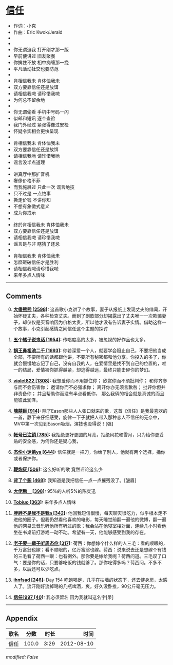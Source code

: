 # [信任](https://music.163.com/song?id=64045)

* 作词：小克
* 作曲：Eric Kwok/Jerald
*
*
* 你无谓迫我 打开刚才那一版
* 早前便讲过 旧友聚餐
* 你擒住不放 相中痴缠那一挽
* 平凡活动社交也要防范
* 
* 肯相信我未 肯体恤我未
* 双方要靠信任还是放饵
* 请相信我哋 请珍惜我哋
* 为何总不留余地
* 
* 你无谓偷看 手机中号码一闪
* 似邮和短讯 逐个查验
* 我门外经过 紧张得像过安检
* 怀疑令实相会更快呈现
* 
* 肯相信我未 肯体恤我未
* 双方要靠信任还是放饵
* 请相信我哋 请珍惜我哋
* 谣言没半点道理
* 
* 讲真厅中那扩音机
* 奢侈价格不菲
* 而我施展过 只此一次 谎言绝技
* 只不过是 一点怕事
* 撕走价钱 不讲你知
* 不想有象徵式意义
* 成为你戒示
* 
* 终於肯相信我未 肯体恤我未
* 双方要靠信任还是放饵
* 请相信我哋 请珍惜我哋
* 谣言是与非 瞎猜了还忌
* 
* 肯相信我未 肯体恤我未
* 怎麽砸破信任才是胜利
* 请相信我哋请珍惜我哋
* 来年多点人情味


---

## Comments
0. **[大傻熊熊 \[2598\]](https://music.163.com/#/user/home?id=30298409):** 这首歌小克讲了个故事，妻子从报纸上发现丈夫的绯闻，开始怀疑丈夫，各种检查丈夫。而到了副歌部分却揭露出了丈夫唯一一次欺骗妻子，却仅仅是买音响因为价格太贵，所以他才没有告诉妻子实情。借助这样一个故事，小克引起感情之间信任这个主题的探讨

1. **[五个橘子说鬼话 \[1954\]](https://music.163.com/#/user/home?id=45729926):** 传唱度高的太多，被忽视的好作品也太多。

2. **[锅王鼻祖池二千 \[1693\]](https://music.163.com/#/user/home?id=260289721):** 你若深爱一个人，就要学会阻止自己，不要把他当成全部，不要所有的话都跟他讲，不要所有秘密都和他分享。你投入的多了，你就会慢慢地忘记了自己，没有自我的人，在爱情里是找不到自己的位置的，唯一的结局，爱情被你抓得越紧，却逃得越远，最终只能击碎你的梦幻。

3. **[violet822 \[1308\]](https://music.163.com/#/user/home?id=37564492):** 我想爱你而不用抓住你； 欣赏你而不须批判你； 和你齐参与而不会伤害你； 邀请你而不必强求你； 离开你亦无须言歉咎； 批评你但并非责备你； 并且帮助你而没有半点看低你， 那么我俩的相会就是真诚的而且能彼此润泽。

4. **[陳囍臣 \[914\]](https://music.163.com/#/user/home?id=41865811):** 除了Eason那些人人张口就来的歌，这首《信任》是我最喜欢的一首，静下来仔细感受，旋律一下子就把人带入那种恋人不信任的无奈中，MV中第一次见到Eason吸烟，演技也没得说！[强]

5. **[帐号已注销 \[785\]](https://music.163.com/#/user/home?id=49015268):** 我拒绝更好更圆的月亮，拒绝风花和雪月，只为给你更妥贴的安全感，为何你还是疑心我，

6. **[杰伦小迷弟ya \[644\]](https://music.163.com/#/user/home?id=413053644):** 信任就是一把刀，你给了别人，他就有两个选择，捅你或者保护你。

7. **[鞭炮灰 \[506\]](https://music.163.com/#/user/home?id=42747893):** 这么好听的歌 竟然评论这么少

8. **[背了个影 \[468\]](https://music.163.com/#/user/home?id=26852587):** 我知道是我把信任一点一点摧残没了。[皱眉]

9. **[大佬鹏__ \[398\]](https://music.163.com/#/user/home?id=407563754):** 95%的人听5%的陈奕迅

10. **[Tobiuo \[363\]](https://music.163.com/#/user/home?id=3563493):** 来年多点人情味

11. **[胖胖不是我不是我a \[342\]](https://music.163.com/#/user/home?id=395350171):** 他回我短信很慢，每天聊天很吃力，似乎根本走不进他的圈子。但我仍然看他喜欢的电影，每天睡觉前翻一遍他的微博，翻一遍他的网易云音乐听他所有听过的歌；我会站在他寝室楼对面，连续几小时看他坐在书桌前打游戏一动不动。希望有一天，他能够感受到我的存在。

12. **[老子要一辈子听周杰伦 \[317\]](https://music.163.com/#/user/home?id=389788398):** 荷西：你想嫁个什么样的人三毛：看的顺眼的，千万富翁也嫁；看不顺眼的，亿万富翁也嫁。荷西：说来说去还是想嫁个有钱的三毛看了荷西一眼：也有例外。那你要是嫁给我呢？荷西问道。三毛叹了口气：要是你的话，只要够吃饭的钱就够了。那你吃得多吗？荷西问。不多不多，以后还可以少吃点。

13. **[ihnfsad \[246\]](https://music.163.com/#/user/home?id=2488866):** Day 154 吃饱喝足，几乎在扶墙的状态下，还去健身房，太感人了。流汗刚好流掉喝的几瓶啤酒，爽。好久没卧推，90公斤毫无压力。

14. **[信任1997 \[40\]](https://music.163.com/#/user/home?id=338787177):** 我必须留名 因为我就叫这名字[呆]



---

## Appendix

|歌名|分数|时长|时间|
|:---|:---:|---:|---:|
|信任|100.0|3:29|2012-08-10

*modified: False*